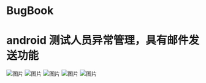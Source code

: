 # BugBook
android 测试人员异常管理，具有邮件发送功能
===

![图片](http://a2.qpic.cn/psb?/V128bWpv0I50x1/QXioO.C9sCsJ2dHLaHSMsUoxw3X7nmR8yQFwO6SXfFc!/m/dAnTrnDYFgAA&bo=gAJxBAAAAAADB9U!&rf=photolist)
![图片](http://a1.qpic.cn/psb?/V128bWpv0I50x1/WPs2bHNIqK2hYDnh.RtG5PLgaMXtlVkLIdfhYtannfg!/m/dK0cEHBOFAAA&bo=gAJxBAAAAAADB9U!&rf=photolist)
![图片](http://a2.qpic.cn/psb?/V128bWpv0I50x1/ZfQwRdU8BYML7J67*6xckJQvmSwxCb3102caAGn*pAg!/m/dOpasHDVFgAA&bo=gAJxBAAAAAADB9U!&rf=photolist)
![图片](http://a1.qpic.cn/psb?/V128bWpv0I50x1/PSHnwybPFFkZIiK4h40UQ2UcJoHbY2qvMcUaHJgpVbc!/m/dEvWGnBJFAAA&bo=gAJxBAAAAAADB9U!&rf=photolist)
![图片](http://a2.qpic.cn/psb?/V128bWpv0I50x1/WpK.g.tq7TCnTqKKDjde8sBYSFrmB8Z8d8.vAOEH9fY!/m/dPNxtnDTFgAA&bo=gAJxBAAAAAADB9U!&rf=photolist)
